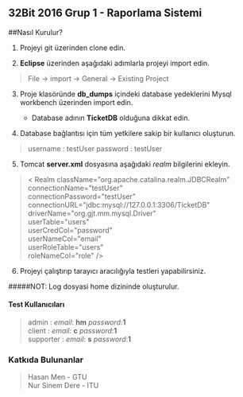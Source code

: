 ## 32Bit 2016 Grup 1  - Raporlama Sistemi

##Nasıl Kurulur?  
1. Projeyi git üzerinden clone edin.

2. **Eclipse** üzerinden aşağıdaki adımlarla projeyi import edin.
>File -> import -> General -> Existing Project  

3. Proje klasöründe **db_dumps** içindeki database yedeklerini Mysql workbench üzerinden import edin.
	* Database adının **TicketDB** olduğuna dikkat edin.

4.  Database bağlantısı için tüm yetkilere sakip bir kullanıcı oluşturun.
> username : testUser
> password : testUser

5. Tomcat **server.xml** dosyasına aşağıdaki _realm_ bilgilerini ekleyin.
>< Realm className="org.apache.catalina.realm.JDBCRealm"  
	connectionName="testUser"  
	connectionPassword="testUser"  
	connectionURL="jdbc:mysql://127.0.0.1:3306/TicketDB"  
	driverName="org.gjt.mm.mysql.Driver"  
	userTable="users"  
	userCredCol="password"  
	userNameCol="email"  
	userRoleTable="users"  
	roleNameCol="role"  />

6. Projeyi çalıştırıp tarayıcı aracılığıyla testleri yapabilirsiniz.

#####NOT: Log dosyasi home dizininde oluşturulur.

#### Test Kullanıcıları
> admin :   *email*: **hm** *password*:**1**  
> client :   *email*: **c** *password*:**1**  
> supporter :   *email*: **s** *password*:**1**  

### Katkıda Bulunanlar
> Hasan Men - GTU  
> Nur Sinem Dere - ITU
